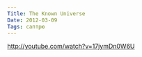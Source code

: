 ```yaml
---
Title: The Known Universe
Date: 2012-03-09
Tags: саптрю
---
```


http://youtube.com/watch?v=17jymDn0W6U
